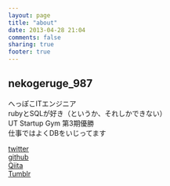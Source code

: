 ```yaml
---
layout: page
title: "about"
date: 2013-04-28 21:04
comments: false 
sharing: true
footer: true
---
```

## nekogeruge_987  

へっぽこITエンジニア  
rubyとSQLが好き（というか、それしかできない）  
UT Startup Gym 第3期優勝  
仕事ではよくDBをいじってます  

[twitter](https://twitter.com/)  
[github](https://github.com/onigra)  
[Qiita](http://qiita.com/users/nekogeruge_987)  
[Tumblr](http://nekogeruge987.tumblr.com/)   
